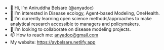 - 👋 Hi, I’m Aniruddha Belsare (@anyadoc)
- 👀 I’m interested in Disease ecology, Agent-based Modeling, OneHealth.
- 🌱 I’m currently learning open science methods/approaches to make analytical research accessible to managers and policymakers.
- 💞️ I’m looking to collaborate on disease modeling projects.
- 📫 How to reach me: anyadoc@gmail.com
- My website: https://avbelsare.netlify.app

<!---
anyadoc/anyadoc is a ✨ special ✨ repository because its `README.md` (this file) appears on your GitHub profile.
You can click the Preview link to take a look at your changes.
--->
